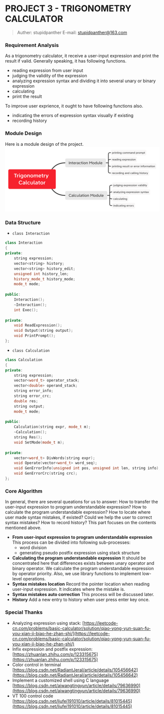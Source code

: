 # PROJECT 3 - TRIGONOMETRY CALCULATOR

> Auther: stupidpanther
> E-mail: stupidpanther@163.com

### Requirement Analysis

As a trigonometry calculator, it receive a user-input expression and print the result if valid. Generally speaking, it has following functions.
+ reading expression from user input
+ judging the validity of the expression
+ analyzing expression syntax and dividing it into several unary or binary expression
+ calculating
+ print the result

To improve user exprience, it ought to have following functions also.
+ indicating the errors of expression syntax visually if existing
+ recording history

### Module Design

Here is a module design of the project.
![Module Design](./assets/TrigonometryCalculator-ModuleDesign.png)

### Data Structure

+ `class Interaction`
``` cpp
class Interaction
{
private:
	string expression;
	vector<string> history;
	vector<string> history_edit;
	unsigned int history_len;
	history_mode_t history_mode;
	mode_t mode;

public:
	Interaction();
	~Interaction();
	int Exec();

private:
	void ReadExpression();
	void Output(string output);
	void PrintPrompt();
};
```

+ `class Calculation`
``` cpp
class Calculation
{
private:
	string expression;
	vector<word_t> operator_stack;
	vector<double> operand_stack;
	string error_info;
	string error_crc;
	double res;
	string output;
	mode_t mode;

public:
	Calculation(string expr, mode_t m);
	~Calculation();
	string Res();
	void SetMode(mode_t m);

private:
	vector<word_t> DivWords(string expr);
	void Operate(vector<word_t> word_seq);
	void GenErrorInfo(unsigned int pos, unsigned int len, string info);
	void GenErrorCrc(string crc);
};
```

### Core Algorithm

In general, there are several queations for us to answer: How to transfer the user-input expression to program understandable expression? How to calculate the program understandable expression? How to locate where user made syntax mistakes, if existed? Could we help the user to correct syntax mistakes? How to record history?
This part focuses on the contents mentioned above.

+ **From user-input expression to program understandable expression**
    This process can be divided into following sub-processes:
    + word division
    + generating pseudo postfix expression using stack structure
+ **Calculating the program understandable expression**
    It should be concentrated here that differences exists between unary operator and binary operator.
    We calculate the program understandable expression by operator priority. Also, we use library functions to implement low-level operations.
+ **Syntax mistakes location**
    Record the pointer location when reading user-input expression. It indicates where the mistake is.
+ **Syntax mistakes auto correction**
    This process will be discussed later.
+ **History**
    Add a new entry to history when user press enter key once.

### Special Thanks
+ Analyzing expression using stack:
[https://leetcode-cn.com/problems/basic-calculator/solution/qiao-yong-yun-suan-fu-you-xian-ji-biao-he-zhan-shi/](https://leetcode-cn.com/problems/basic-calculator/solution/qiao-yong-yun-suan-fu-you-xian-ji-biao-he-zhan-shi/)
+ Infix expression and postfix expression:
[https://zhuanlan.zhihu.com/p/123315675](https://zhuanlan.zhihu.com/p/123315675)
+ Color control in terminal
[https://blog.csdn.net/RadiantJeral/article/details/105456642](https://blog.csdn.net/RadiantJeral/article/details/105456642)
+ Implement a customized shell using C language
[https://blog.csdn.net/aiwangtingyun/article/details/79636990](https://blog.csdn.net/aiwangtingyun/article/details/79636990)
+ VT 100 control code
[https://blog.csdn.net/liufei191010/article/details/81015445](https://blog.csdn.net/liufei191010/article/details/81015445)
